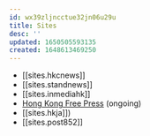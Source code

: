 ```yaml
---
id: wx39zljncctue32jn06u29u
title: Sites
desc: ''
updated: 1650505593135
created: 1648613469250
---
```



- [[sites.hkcnews]]
- [[sites.standnews]]
- [[sites.inmediahk]]
- [Hong Kong Free Press](https://hongkongfp.com) (ongoing)
- [[sites.hkja]])
- [[sites.post852]]

